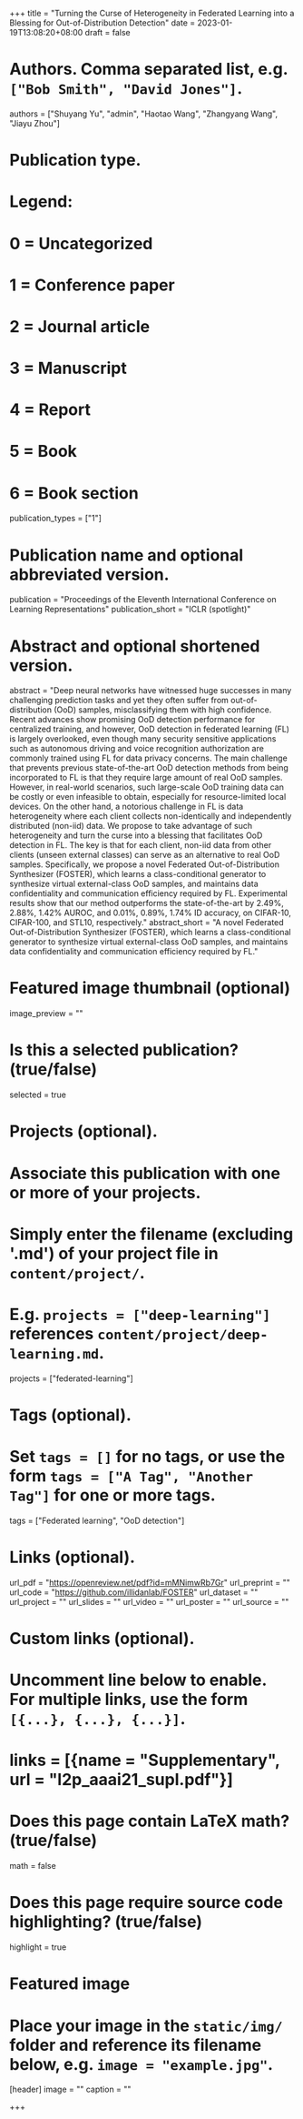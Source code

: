 +++
title = "Turning the Curse of Heterogeneity in Federated Learning into a Blessing for Out-of-Distribution Detection"
date = 2023-01-19T13:08:20+08:00
draft = false

# Authors. Comma separated list, e.g. `["Bob Smith", "David Jones"]`.
authors = ["Shuyang Yu", "admin", "Haotao Wang", "Zhangyang Wang", "Jiayu Zhou"]

# Publication type.
# Legend:
# 0 = Uncategorized
# 1 = Conference paper
# 2 = Journal article
# 3 = Manuscript
# 4 = Report
# 5 = Book
# 6 = Book section
publication_types = ["1"]

# Publication name and optional abbreviated version.
publication = "Proceedings of the Eleventh International Conference on Learning Representations"
publication_short = "ICLR (spotlight)"

# Abstract and optional shortened version.
abstract = "Deep neural networks have witnessed huge successes in many challenging prediction tasks and yet they often suffer from out-of-distribution (OoD) samples, misclassifying them with high confidence. Recent advances show promising OoD detection performance for centralized training, and however, OoD detection in federated learning (FL) is largely overlooked, even though many security sensitive applications such as autonomous driving and voice recognition authorization are commonly trained using FL for data privacy concerns. The main challenge that prevents previous state-of-the-art OoD detection methods from being incorporated to FL is that they require large amount of real OoD samples. However, in real-world scenarios, such large-scale OoD training data can be costly or even infeasible to obtain, especially for resource-limited local devices. On the other hand, a notorious challenge in FL is data heterogeneity where each client collects non-identically and independently distributed (non-iid) data. We propose to take advantage of such heterogeneity and turn the curse into a blessing that facilitates OoD detection in FL. The key is that for each client, non-iid data from other clients (unseen external classes) can serve as an alternative to real OoD samples. Specifically, we propose a novel Federated Out-of-Distribution Synthesizer (FOSTER), which learns a class-conditional generator to synthesize virtual external-class OoD samples, and maintains data confidentiality and communication efficiency required by FL. Experimental results show that our method outperforms the state-of-the-art by 2.49%, 2.88%, 1.42% AUROC, and 0.01%, 0.89%, 1.74% ID accuracy, on CIFAR-10, CIFAR-100, and STL10, respectively."
abstract_short = "A novel Federated Out-of-Distribution Synthesizer (FOSTER), which learns a class-conditional generator to synthesize virtual external-class OoD samples, and maintains data confidentiality and communication efficiency required by FL."

# Featured image thumbnail (optional)
image_preview = ""

# Is this a selected publication? (true/false)
selected = true

# Projects (optional).
#   Associate this publication with one or more of your projects.
#   Simply enter the filename (excluding '.md') of your project file in `content/project/`.
#   E.g. `projects = ["deep-learning"]` references `content/project/deep-learning.md`.
projects = ["federated-learning"]

# Tags (optional).
#   Set `tags = []` for no tags, or use the form `tags = ["A Tag", "Another Tag"]` for one or more tags.
tags = ["Federated learning", "OoD detection"]

# Links (optional).
url_pdf = "https://openreview.net/pdf?id=mMNimwRb7Gr"
url_preprint = ""
url_code = "https://github.com/illidanlab/FOSTER"
url_dataset = ""
url_project = ""
url_slides = ""
url_video = ""
url_poster = ""
url_source = ""

# Custom links (optional).
#   Uncomment line below to enable. For multiple links, use the form `[{...}, {...}, {...}]`.
# links = [{name = "Supplementary", url = "l2p_aaai21_supl.pdf"}]

# Does this page contain LaTeX math? (true/false)
math = false

# Does this page require source code highlighting? (true/false)
highlight = true

# Featured image
# Place your image in the `static/img/` folder and reference its filename below, e.g. `image = "example.jpg"`.
[header]
image = ""
caption = ""

+++
